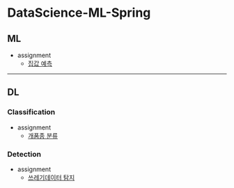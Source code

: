 # DataScience-ML-Spring
## ML
- assignment
  - [집값 예측](https://github.com/jsw6872/DataScience_ML-DL/tree/main/kaggle/house_prices_regression)
---
## DL
### Classification
- assignment
  - [개품종 분류](https://github.com/jsw6872/DataScience_ML-DL/tree/main/DL/assignment/dog_breed)
### Detection
- assignment
  - [쓰레기데이터 탐지](https://github.com/jsw6872/DataScience_ML-DL/tree/main/DL/assignment/trash_detection)